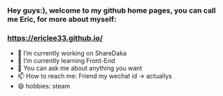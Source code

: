 ### Hey guys:), welcome to my github home pages, you can call me Eric, for more about myself:
### https://ericlee33.github.io/ 

- 🔭 I’m currently working on ShareDaka
- 🌱 I’m currently learning Front-End
- 💬 You can ask me about anything you want
- 📫 How to reach me: Friend my wechat id -> actuallys
- 😄 hobbies: steam
